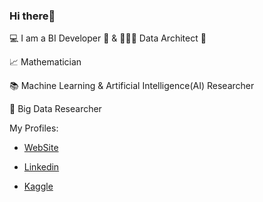 ### Hi there👋

 💻 I am a BI Developer 🤟
 &
 👩🏻‍💻 Data Architect 🤟
 
 📈 Mathematician
 
 📚 Machine Learning & Artificial Intelligence(AI) Researcher
 
 🔎 Big Data Researcher 
 

 My Profiles:
 
- [WebSite](https://lastdatabender.com)

- [Linkedin](https://www.linkedin.com/in/halenurbulgu/)
 
- [Kaggle](https://www.kaggle.com/halenurbulgu)




<!--
**HalenurBulgu/HalenurBulgu** is a ✨ _special_ ✨ repository because its `README.md` (this file) appears on your GitHub profile.



-->
